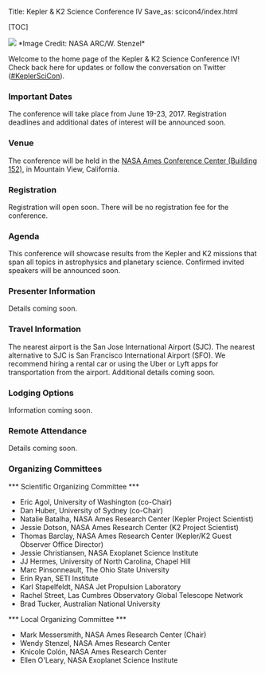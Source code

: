 Title: Kepler & K2 Science Conference IV
Save_as: scicon4/index.html

[TOC]

<img class="img-responsive" style="max-width:100%;" src="../images/KepSciConf-IV-2017_title-block_slide-web.png">
*Image Credit: NASA ARC/W. Stenzel*

Welcome to the home page of the Kepler & K2 Science Conference IV!
Check back here for updates or follow the conversation on Twitter (<a href="https://twitter.com/search?q=%23KeplerSciCon">#KeplerSciCon</a>).

### Important Dates 

The conference will take place from June 19-23, 2017.  Registration deadlines and additional dates of interest will be announced soon.

### Venue 

The conference will be held in the
<a href='https://www.google.com/maps/place/NASA+Ames+Conference+Center-NACC,+Building+152,+200+Bailey+Rd,+Mountain+View,+CA+94043/@37.4075789,-122.059327,17z'>NASA Ames Conference Center (Building 152)</a>,
in Mountain View, California.

### Registration

Registration will open soon.  There will be no registration fee for
the conference.

### Agenda

This conference will showcase results from the Kepler and K2 missions
that span all topics in astrophysics and planetary science. Confirmed invited speakers will be announced soon.

### Presenter Information

Details coming soon.

### Travel Information

The nearest airport is the San Jose International Airport (SJC).
The nearest alternative to SJC is San Francisco International Airport (SFO).
We recommend hiring a rental car or using the Uber or Lyft apps
for transportation from the airport. Additional details coming soon.

### Lodging Options

Information coming soon.

### Remote Attendance

Details coming soon.

### Organizing Committees

*** Scientific Organizing Committee *** </br>

* Eric Agol, University of Washington (co-Chair)
* Dan Huber, University of Sydney (co-Chair)
* Natalie Batalha, NASA Ames Research Center (Kepler Project Scientist)
* Jessie Dotson, NASA Ames Research Center (K2 Project Scientist)
* Thomas Barclay, NASA Ames Research Center (Kepler/K2 Guest Observer Office Director)
* Jessie Christiansen, NASA Exoplanet Science Institute
* JJ Hermes, University of North Carolina, Chapel Hill
* Marc Pinsonneault, The Ohio State University
* Erin Ryan, SETI Institute
* Karl Stapelfeldt, NASA Jet Propulsion Laboratory
* Rachel Street, Las Cumbres Observatory Global Telescope Network
* Brad Tucker, Australian National University

*** Local Organizing Committee *** </br>

* Mark Messersmith, NASA Ames Research Center (Chair)
* Wendy Stenzel, NASA Ames Research Center
* Knicole Colón, NASA Ames Research Center
* Ellen O'Leary, NASA Exoplanet Science Institute
